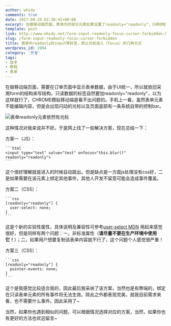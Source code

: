 ```yaml
---
author: whidy
comments: true
date: 2017-09-28 02:38:41+00:00
excerpt: 在做移动端页面，表单内的部分元素如果设置了readonly="readonly"，CHROME模拟移动端是看不出问题的。而手机上虽然表单元素不能编辑内容，但是会出现闪动的光标以及页面底部有一条系统自带的控制bar。这样的体验很差，于是我总结了几个方案。
template: post
link: http://www.whidy.net/form-input-readonly-focus-cursor-forbidden.html
slug: /form-input-readonly-focus-cursor-forbidden
title: 表单中readonly的input等标签，禁止光标进入（focus）的几种方式
wordpress_id: 2994
category: '开发'
tags:
- 技术
- 教程
- 表单
---
```


在做移动端页面，需要在订单页面中显示表单数据，由于UI统一，所以就依旧采用form的结构来写结构，只读数据的标签自然要加readonly="readonly"，以为这样就行了，CHROME模拟移动端是看不出问题的。手机上一看，虽然表单元素不能编辑内容，但是会出现闪动的光标以及页面底部有一条系统自带的控制bar。

![表单readonly元素依然有光标](https://www.whidy.net/wp-content/uploads/2017/09/form-400x711.png)

这种情况对我来说并不好。于是网上找了一些解决方案，现在总结一下：

方案一（JS）：

    
    ```html
    <input type="text" value="test" onfocus="this.blur()" readonly="readonly">
    ```


这个很好理解就是进入的时候自动跳出。但是缺点是一方面js处理没有css好，二是如果需要在该元素上绑定其他事件，其他人开发不留意可能会造成事件覆盖。

方案二（CSS）：

    
    ```css
    [readonly="readonly"] {
      user-select: none;
    }
    ```


这是个新的实验性属性，具体说明及兼容性可参考[user-select MDN](https://developer.mozilla.org/zh-CN/docs/Web/CSS/user-select)
用起来感觉很好，但是同样有两个问题：一，非标准属性（**请尽量不要在生产环境中使用它！**）；二，如果用户想要复制该表单内容就不行了，这个问题个人感觉很严重！

方案三（CSS）：

    
    ```css
    [readonly="readonly"] {
      pointer-events: none;
    }
    ```


这个是我感觉比较适合我的，因此最后我采纳了该方案，当然也是有弊端的，绑定在只读表单元素的所有事件将无法生效。除此之外都表现完美，就我目前需求来看，也不需要什么事件。因此采用了~

当然，如果你也遇到相似的问题，可以根据情况选择对应的方案，当然，如果你也有更好的方法也欢迎留言~
